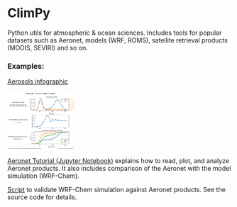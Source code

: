 # ClimPy
Python utils for atmospheric &amp; ocean sciences. Includes tools for popular datasets such as Aeronet, models (WRF, ROMS), satellite retrieval products (MODIS, SEVIRI) and so on.

### Examples:
[Aerosols infographic](https://github.com/SeregaOsipov/ClimPy/wiki/Aerosols-infographic)

<img src="https://github.com/SeregaOsipov/ClimPy/blob/master/examples/aerosols_infographic/infographic_case1.svg" width="150">

[Aeronet Tutorial (Jupyter Notebook)](https://github.com/SeregaOsipov/ClimPy/blob/master/examples/aeronet_examples.ipynb) explains how to read, plot, and analyze Aeronet products. It also includes comparison of the Aeronet with the model simulation (WRF-Chem).

[Script](https://github.com/SeregaOsipov/ClimPy/blob/master/climpy/aeronet_wrf_domain_comparison.py) to validate WRF-Chem simulation against Aeronet products. See the source code for details.
